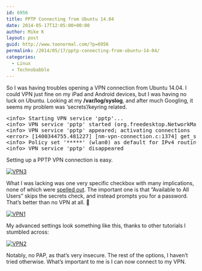 ```yaml
---
id: 6956
title: PPTP Connecting from Ubuntu 14.04
date: 2014-05-17T12:05:00+00:00
author: Mike K
layout: post
guid: http://www.toonormal.com/?p=6956
permalink: /2014/05/17/pptp-connecting-from-ubuntu-14-04/
categories:
  - Linux
  - Technobabble
---
```

So I was having troubles opening a VPN connection from Ubuntu 14.04. I could VPN just fine on my iPad and Android devices, but I was having no luck on Ubuntu. Looking at my **/var/log/syslog**, and after much Googling, it seems my problem was &#8216;secrets&#8217;/keyring related.

<pre class="lang:default decode:true " >&lt;info&gt; Starting VPN service 'pptp'...
&lt;info&gt; VPN service 'pptp' started (org.freedesktop.NetworkManager.pptp), PID 3642
&lt;info&gt; VPN service 'pptp' appeared; activating connections
&lt;error&gt; [1400344755.481227] [nm-vpn-connection.c:1374] get_secrets_cb(): Failed to request VPN secrets #2: (6) No agents were available for this request.
&lt;info&gt; Policy set '*****' (wlan0) as default for IPv4 routing and DNS.
&lt;info&gt; VPN service 'pptp' disappeared
</pre>

Setting up a PPTP VPN connection is easy.

[<img src="/wp-content/uploads/2014/05/VPN3-450x208.png" alt="VPN3" width="450" height="208" class="aligncenter size-medium wp-image-6961" srcset="/wp-content/uploads/2014/05/VPN3-450x208.png 450w, /wp-content/uploads/2014/05/VPN3-640x296.png 640w, /wp-content/uploads/2014/05/VPN3.png 804w" sizes="(max-width: 450px) 100vw, 450px" />](/wp-content/uploads/2014/05/VPN3.png)

What I was lacking was one very specific checkbox with many implications, none of which were [spelled out](http://ubuntuforums.org/showthread.php?t=1528840). The important one is that &#8220;Available to All Users&#8221; skips the secrets check, and instead prompts you for a password. That&#8217;s better than no VPN at all. 🙂

[<img src="/wp-content/uploads/2014/05/VPN1-450x450.png" alt="VPN1" width="450" height="450" class="aligncenter size-medium wp-image-6960" srcset="/wp-content/uploads/2014/05/VPN1-450x450.png 450w, /wp-content/uploads/2014/05/VPN1-150x150.png 150w, /wp-content/uploads/2014/05/VPN1.png 460w" sizes="(max-width: 450px) 100vw, 450px" />](/wp-content/uploads/2014/05/VPN1.png)

My advanced settings look something like this, thanks to other tutorials I stumbled across:

[<img src="/wp-content/uploads/2014/05/VPN2-274x450.png" alt="VPN2" width="274" height="450" class="aligncenter size-medium wp-image-6959" srcset="/wp-content/uploads/2014/05/VPN2-274x450.png 274w, /wp-content/uploads/2014/05/VPN2.png 342w" sizes="(max-width: 274px) 100vw, 274px" />](/wp-content/uploads/2014/05/VPN2.png)

Notably, no PAP, as that&#8217;s very insecure. The rest of the options, I haven&#8217;t tried otherwise. What&#8217;s important to me is I can now connect to my VPN.